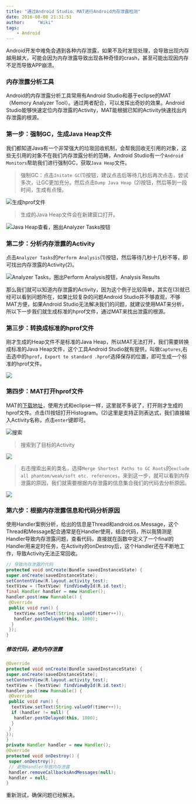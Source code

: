 ```yaml
---
title: "通过Android Studio、MAT进行Android内存泄露检测"
date: 2016-08-08 21:31:51
author:     "Wiki"
tags:
    - Android
---
```


Android开发中难免会遇到各种内存泄露，如果不及时发现处理，会导致出现内存越用越大，可能会因为内存泄露导致出现各种奇怪的crash，甚至可能出现因内存不足而导致APP崩溃。

### 内存泄露分析工具

Android的内存泄露分析工具常用有Android Studio和基于eclipse的MAT（Memory Analyzer Tool）。通过两者配合，可以发挥出奇妙的效果。Android Studio能够快速定位内存泄露的Activity，MAT能根据已知的Activity快速找出内存泄露的根源。

### 第一步：强制GC，生成Java Heap文件

我们都知道Java有一个非常强大的垃圾回收机制，会帮我回收无引用的对象，这些无引用的对象不在我们内存泄露分析的范畴，Android Studio有一个`Android Monitors`帮助我们进行强制GC，获取`Java Heap`文件。

> 强制GC：点击`Initate GC`(1)按钮，建议点击后等待几秒后再次点击，尝试多次，让GC更加充分。然后点击`Dump Java Heap `(2)按钮，然后等到一段时间，生成有点慢。

![生成hprof文件](AndroidMemoryLeak/JavaHeap.png)

> 生成的Java Heap文件会在新建窗口打开。

![Java Heap查看，圈出Analyzer Tasks按钮](AndroidMemoryLeak/Analyzer_Tasks.png)

### 第二步：分析内存泄露的Activity

点击`Analyzer Tasks`的`Perform Analysis`(1)按钮，然后等待几秒十几秒不等，即可找出内存泄露的Activity(2)。

![Analyzer Tasks，圈出Perform Analysis按钮，Analysis Results](AndroidMemoryLeak/Analyzer_Tasks_2.png)

那么我们就可以知道内存泄露的Activity，因为这个例子比较简单，其实在(3)就已经可以看到问题所在，如果比较复杂的问题Android Studio并不够直观，不够MAT方便，如果Android Studio无法解决我们的问题，就建议使用MAT来分析，所以下一步我们就生成标准的hprof文件，通过MAT来找出泄露的根源。

### 第三步：转换成标准的hprof文件

刚才生成的Heap文件不是标准的Java Heap，所以MAT无法打开，我们需要转换成标准的Java Heap文件，这个工具Android Studio就有提供，叫做`Captures`,右击选中的`hprof`，`Export to standard .hprof`选择保存的位置，即可生成一个标准的hprof文件。

![](AndroidMemoryLeak/standard_hprof.png)

### 第四步：MAT打开hprof文件

MAT的[下载地址](http://www.eclipse.org/mat/downloads.php)，使用方式和eclipse一样，这里就不多说了，打开刚才生成的hprof文件。点击(1)按钮打开Histogram。(2)这里是支持正则表达式，我们直接输入Activity名称，点击`enter`键即可。

![搜索](AndroidMemoryLeak/Histogram_1.png)

> 搜索到了目标的Activity

![](AndroidMemoryLeak/Histogram_2.png)

> 右击搜索出来的类名，选择`Merge Shortest Paths to GC Roots`的`exclude all phantom/weak/soft etc. references`，来到这一步，就可以看到内存泄露的原因，我们就需要根据内存泄露的信息集合我们的代码去分析原因。

![](AndroidMemoryLeak/Histogram_3.png)

### 第六步：根据内存泄露信息和代码分析原因

使用Handler案例分析，给出的信息是Thread和android.os.Message，这个Thread和Message配合通常是在Handler使用，结合代码，所以我猜测是Handler导致内存泄露问题，查看代码，直接就在函数中定义了一个final的Handler用来定时任务，在Activity的onDestroy后，这个Handler还在不断地工作，导致Activity无法正常回收。

```java
// 导致内存泄露的代码
protected void onCreate(Bundle savedInstanceState) {
super.onCreate(savedInstanceState);
setContentView(R.layout.activity_test);
textView = (TextView) findViewById(R.id.text);
final Handler handler = new Handler();
handler.post(new Runnable() {
 @Override
 public void run() {
   textView.setText(String.valueOf(timer++));
   handler.postDelayed(this, 1000);
  }
 });
}
```

##### 修改代码，避免内存泄露

```java
@Override
protected void onCreate(Bundle savedInstanceState) {
super.onCreate(savedInstanceState);
setContentView(R.layout.activity_test);
textView = (TextView) findViewById(R.id.text);
handler.post(new Runnable() {
 @Override
 public void run() {
  textView.setText(String.valueOf(timer++));
  if (handler != null) {
   handler.postDelayed(this, 1000);
  }
 }
});
}
private Handler handler = new Handler();
@Override
protected void onDestroy() {
 super.onDestroy();
 // 避免Handler导致内存泄露
 handler.removeCallbacksAndMessages(null);
 handler = null;
}
```
重新测试，确保问题已经解决。

